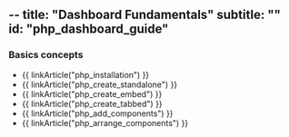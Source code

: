 --
title: "Dashboard Fundamentals"
subtitle: ""
id: "php_dashboard_guide"
--


### Basics concepts

* {{ linkArticle("php_installation") }}
* {{ linkArticle("php_create_standalone") }}
* {{ linkArticle("php_create_embed") }}
* {{ linkArticle("php_create_tabbed") }}
* {{ linkArticle("php_add_components") }}
* {{ linkArticle("php_arrange_components") }}
